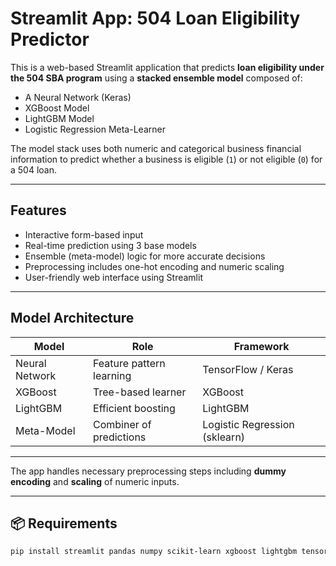 # Streamlit App: 504 Loan Eligibility Predictor

This is a web-based Streamlit application that predicts **loan eligibility under the 504 SBA program** using a **stacked ensemble model** composed of:

- A Neural Network (Keras)
- XGBoost Model
- LightGBM Model
- Logistic Regression Meta-Learner

The model stack uses both numeric and categorical business financial information to predict whether a business is eligible (`1`) or not eligible (`0`) for a 504 loan.

---

## Features

- Interactive form-based input  
- Real-time prediction using 3 base models  
- Ensemble (meta-model) logic for more accurate decisions  
- Preprocessing includes one-hot encoding and numeric scaling  
- User-friendly web interface using Streamlit

---

## Model Architecture

| Model          | Role                  | Framework        |
|----------------|-----------------------|------------------|
| Neural Network | Feature pattern learning | TensorFlow / Keras |
| XGBoost        | Tree-based learner    | XGBoost          |
| LightGBM       | Efficient boosting    | LightGBM         |
| Meta-Model     | Combiner of predictions | Logistic Regression (sklearn) |

---


The app handles necessary preprocessing steps including **dummy encoding** and **scaling** of numeric inputs.

---

## 📦 Requirements

```bash
pip install streamlit pandas numpy scikit-learn xgboost lightgbm tensorflow joblib
